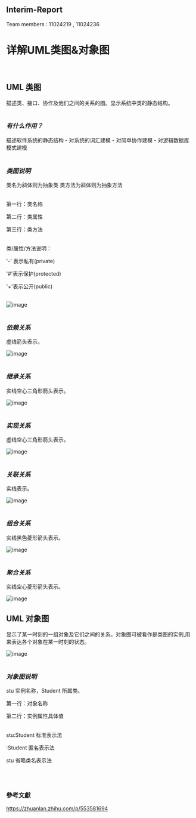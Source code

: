 ## Interim-Report
Team members : 11024219 , 11024236 


# 详解UML类图&对象图
<br />

## UML 类图
描述类、接口、协作及他们之间的关系的图。显示系统中类的静态结构。
<br />
<br />

### *有什么作用？*
描述软件系统的静态结构 - 对系统的词汇建模 - 对简单协作建模 - 对逻辑数据库模式建模
<br />
<br />

### *类图说明*
类名为斜体则为抽象类
类方法为斜体则为抽象方法
<br />
<br />

第一行：类名称

第二行：类属性

第三行：类方法
<br />
<br />

类/属性/方法说明：

'-' 表示私有(private)

'#'表示保护(protected)

'+'表示公开(public)
<br />
<br />

![image](https://github.com/muchen0926/Interim-Report/blob/main/1.jpg)
<br />
<br />

### *依赖关系*
虚线箭头表示。

![image](https://github.com/muchen0926/Interim-Report/blob/main/8.jpg)
<br />
<br />

### *继承关系*
实线空心三角形箭头表示。

![image](https://github.com/muchen0926/Interim-Report/blob/main/2.jpg)
<br />
<br />

### *实现关系*
虚线空心三角形箭头表示。

![image](https://github.com/muchen0926/Interim-Report/blob/main/3.jpg)
<br />
<br />

### *关联关系*
实线表示。

![image](https://github.com/muchen0926/Interim-Report/blob/main/4.jpg)
<br />
<br />

### *组合关系*
实线黑色菱形箭头表示。

![image](https://github.com/muchen0926/Interim-Report/blob/main/5.jpg)
<br />
<br />

### *聚合关系*
实线空心菱形箭头表示。

![image](https://github.com/muchen0926/Interim-Report/blob/main/6.jpg)


## UML 对象图
显示了某一时刻的一组对象及它们之间的关系。对象图可被看作是类图的实例,用来表达各个对象在某一时刻的状态。

![image](https://github.com/muchen0926/Interim-Report/blob/main/7.jpg)
<br />
<br />

### *对象图说明*

stu 实例名称，Student 所属类。

第一行：对象名称

第二行：实例属性具体值
<br />
<br />

stu:Student 标准表示法

:Student 匿名表示法

stu 省略类名表示法

<br />
<br />

### 參考文獻

https://zhuanlan.zhihu.com/p/553581694
